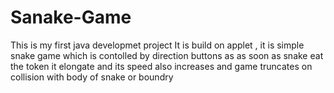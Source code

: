 # Sanake-Game
This is my first java developmet project 
It is build on applet , it is simple snake game 
which is contolled by direction buttons as as soon as snake eat the token it elongate and its speed also increases
and game truncates on collision with body of snake or boundry

